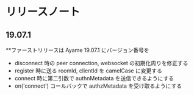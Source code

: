 # リリースノート

## 19.07.1

**ファーストリリースは Ayame 19.07.1 にバージョン番号を

- disconnect 時の peer connection, websocket の初期化周りを修正する
- register 時に送る roomId, clientId を camelCase に変更する
- connect 時に第二引数で authnMetadata を送信できるようにする
- on('connect') コールバックで authzMetadata を受け取るようにする
